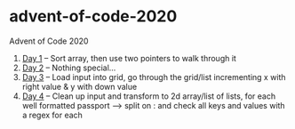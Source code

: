 # advent-of-code-2020

Advent of Code 2020

1. [Day 1](https://adventofcode.com/2020/day/1) – Sort array, then use two pointers to walk through it
2. [Day 2](https://adventofcode.com/2020/day/2) – Nothing special...
3. [Day 3](https://adventofcode.com/2020/day/3) – Load input into grid, go through the grid/list incrementing x with right value & y with down value
4. [Day 4](https://adventofcode.com/2020/day/4) – Clean up input and transform to 2d array/list of lists, for each well formatted passport –> split on : and check all keys and values with a regex for each
